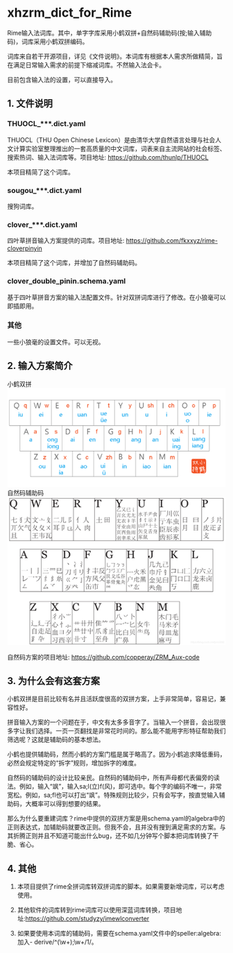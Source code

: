 # xhzrm_dict_for_Rime

Rime输入法词库。其中，单字字库采用小鹤双拼+自然码辅助码(按;输入辅助码)，词库采用小鹤双拼编码。

词库来自若干开源项目，详见《文件说明》。本词库有根据本人需求所做精简，旨在满足日常输入需求的前提下缩减词库。不然输入法会卡。

目前包含输入法的设置，可以直接导入。

## 1. 文件说明

### THUOCL_***.dict.yaml

THUOCL（THU Open Chinese Lexicon）是由清华大学自然语言处理与社会人文计算实验室整理推出的一套高质量的中文词库，词表来自主流网站的社会标签、搜索热词、输入法词库等。项目地址: https://github.com/thunlp/THUOCL

本项目精简了这个词库。

### sougou_***.dict.yaml

搜狗词库。

### clover_***.dict.yaml

四叶草拼音输入方案提供的词库。项目地址: https://github.com/fkxxyz/rime-cloverpinyin

本项目精简了这个词库，并增加了自然码辅助码。

### clover_double_pinin.schema.yaml

基于四叶草拼音方案的输入法配置文件。针对双拼词库进行了修改。在小狼毫可以即插即用。

### 其他

一些小狼毫的设置文件。可以无视。

## 2. 输入方案简介

小鹤双拼
![小鹤双拼方案](/xiaohe.png)
自然码辅助码
![自然码辅助码](/fzm.png)

自然码方案的项目地址: https://github.com/copperay/ZRM_Aux-code

## 3. 为什么会有这套方案

小鹤双拼是目前比较有名并且活跃度很高的双拼方案，上手非常简单，容易记，兼容性好。

拼音输入方案的一个问题在于，中文有太多多音字了。当输入一个拼音，会出现很多字让我们选择。一页一页翻找是非常花时间的。那么能不能用字形特征帮助我们筛选呢？这就是辅助码的基本想法。

小鹤也提供辅助码，然而小鹤的方案门槛是属于略高了。因为小鹤追求降低重码，必然会规定特定的“拆字”规则，增加拆字的难度。

自然码的辅助码的设计比较亲民。自然码的辅助码中，所有声母都代表偏旁的读法。例如，输入“飒”，输入sa;l(立)f(风)，即可选中。每个字的编码不唯一，非常宽松。例如，sa;fl也可以打出“飒”。特殊规则比较少，只有会写字，按直觉输入辅助码，大概率可以得到想要的结果。

那么为什么要重建词库？rime中提供的双拼方案是用schema.yaml的algebra中的正则表达式，加辅助码就要改正则。但我不会，且并没有搜到满足需求的方案。与其折腾正则并且不知道可能出什么bug，还不如几分钟写个脚本把词库转换了干脆、省心。

## 4. 其他

1. 本项目提供了rime全拼词库转双拼词库的脚本。如果需要新增词库，可以考虑使用。

2. 其他软件的词库转到rime词库可以使用深蓝词库转换，项目地址:https://github.com/studyzy/imewlconverter

3. 如果要使用本词库的辅助码，需要在schema.yaml文件中的speller:algebra:加入- derive/^(\w+);\w+$/$1/。
